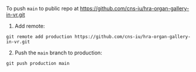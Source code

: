 To push `main` to public repo at https://github.com/cns-iu/hra-organ-gallery-in-vr.git

1. Add remote:
``` {bash}
git remote add production https://github.com/cns-iu/hra-organ-gallery-in-vr.git
```
2. Push the `main` branch to production: 
```
git push production main  
```